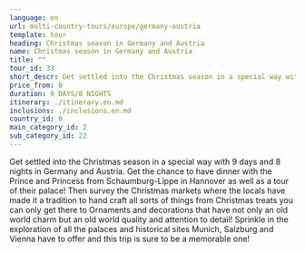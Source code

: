 ```yaml
---
language: en
url: multi-country-tours/europe/germany-austria
template: tour
heading: Christmas season in Germany and Austria
name: Christmas season in Germany and Austria
title: ""
tour_id: 33
short_descr: Get settled into the Christmas season in a special way with 9 days and 8 nights in Germany and Austria. Get the chance to have dinner with the Prince and Princess from Schaumburg-Lippe in Hannover as
price_from: 0
duration: 9 DAYS/8 NIGHTS
itinerary: ./itinerary.en.md
inclusions: ./inclusions.en.md
country_id: 0
main_category_id: 2
sub_category_id: 22
---
```


Get settled into the Christmas season in a special way with 9 days and 8 nights in
Germany and Austria. Get the chance to have dinner with the Prince and Princess
from Schaumburg\-Lippe in Hannover as well as a tour of their palace! Then survey
the Christmas markets where the locals have made it a tradition to hand craft all
sorts of things from Christmas treats you can only get there to Ornaments and decorations
that have not only an old world charm but an old world quality and attention to
detail! Sprinkle in the exploration of all the palaces and historical sites Munich,
Salzburg and Vienna have to offer and this trip is sure to be a memorable one!
